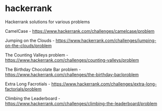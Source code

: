 # hackerrank
Hackerrank solutions for various problems

CamelCase -
https://www.hackerrank.com/challenges/camelcase/problem

Jumping on the Clouds - 
https://www.hackerrank.com/challenges/jumping-on-the-clouds/problem

The Counting Valleys problem - 
https://www.hackerrank.com/challenges/counting-valleys/problem

The Birthday Chocolate Bar problem - 
https://www.hackerrank.com/challenges/the-birthday-bar/problem

Extra Long Facrotials - 
https://www.hackerrank.com/challenges/extra-long-factorials/problem

Climbing the Leaderboard - 
https://www.hackerrank.com/challenges/climbing-the-leaderboard/problem

